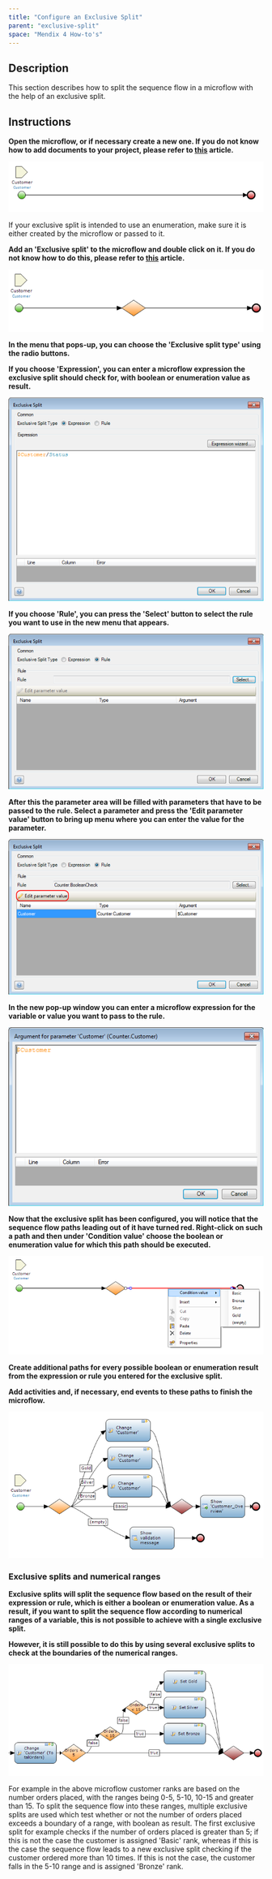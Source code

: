 ```yaml
---
title: "Configure an Exclusive Split"
parent: "exclusive-split"
space: "Mendix 4 How-to's"
---
```

## Description

This section describes how to split the sequence flow in a microflow with the help of an exclusive split.

## Instructions

 **Open the microflow, or if necessary create a new one. If you do not know how to add documents to your project, please refer to [this](add-documents-to-a-module) article.**

![](attachments/2621589/2752856.png)

If your exclusive split is intended to use an enumeration, make sure it is either created by the microflow or passed to it.

 **Add an 'Exclusive split' to the microflow and double click on it. If you do not know how to do this, please refer to [this](add-an-activity-to-a-microflow) article.**

![](attachments/2621589/2752861.png)

 **In the menu that pops-up, you can choose the 'Exclusive split type' using the radio buttons.**

 **If you choose 'Expression', you can enter a microflow expression the exclusive split should check for, with boolean or enumeration value as result.**

![](attachments/2621589/2752862.png)

 **If you choose 'Rule', you can press the 'Select' button to select the rule you want to use in the new menu that appears.**

![](attachments/2621589/2752855.png)

 **After this the parameter area will be filled with parameters that have to be passed to the rule. Select a parameter and press the 'Edit parameter value' button to bring up menu where you can enter the value for the parameter.**

![](attachments/2621589/2752858.png)

 **In the new pop-up window you can enter a microflow expression for the variable or value you want to pass to the rule.**

![](attachments/2621589/2752860.png)

 **Now that the exclusive split has been configured, you will notice that the sequence flow paths leading out of it have turned red. Right-click on such a path and then under 'Condition value' choose the boolean or enumeration value for which this path should be executed.**

![](attachments/2621589/2752852.png)

 **Create additional paths for every possible boolean or enumeration result from the expression or rule you entered for the exclusive split.**

 **Add activities and, if necessary, end events to these paths to finish the microflow.**

![](attachments/2621589/2752851.png)

### Exclusive splits and numerical ranges

 **Exclusive splits will split the sequence flow based on the result of their expression or rule, which is either a boolean or enumeration value. As a result, if you want to split the sequence flow according to numerical ranges of a variable, this is not possible to achieve with a single exclusive split.**

 **However, it is still possible to do this by using several exclusive splits to check at the boundaries of the numerical ranges.**

![](attachments/2621589/2752859.png)

For example in the above microflow customer ranks are based on the number orders placed, with the ranges being 0-5, 5-10, 10-15 and greater than 15\. To split the sequence flow into these ranges, multiple exclusive splits are used which test whether or not the number of orders placed exceeds a boundary of a range, with boolean as result. The first exclusive split for example checks if the number of orders placed is greater than 5; if this is not the case the customer is assigned 'Basic' rank, whereas if this is the case the sequence flow leads to a new exclusive split checking if the customer ordered more than 10 times. If this is not the case, the customer falls in the 5-10 range and is assigned 'Bronze' rank.
